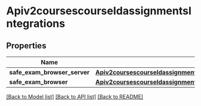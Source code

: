 # Apiv2coursescourseIdassignmentsIntegrations

## Properties
Name | Type | Description | Notes
------------ | ------------- | ------------- | -------------
**safe_exam_browser_server** | [**Apiv2coursescourseIdassignmentsIntegrationsSafeExamBrowserServer**](Apiv2coursescourseIdassignmentsIntegrationsSafeExamBrowserServer.md) |  | [optional] 
**safe_exam_browser** | [**Apiv2coursescourseIdassignmentsIntegrationsSafeExamBrowser**](Apiv2coursescourseIdassignmentsIntegrationsSafeExamBrowser.md) |  | [optional] 

[[Back to Model list]](../README.md#documentation-for-models) [[Back to API list]](../README.md#documentation-for-api-endpoints) [[Back to README]](../README.md)

